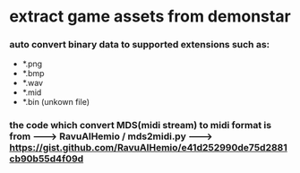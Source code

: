 # extract game assets from demonstar
### auto convert binary data to supported extensions such as:
- *.png
- *.bmp
- *.wav
- *.mid
- *.bin (unkown file)
### the code which convert MDS(midi stream) to midi format is from ---> RavuAlHemio / mds2midi.py --->  https://gist.github.com/RavuAlHemio/e41d252990de75d2881cb90b55d4f09d
